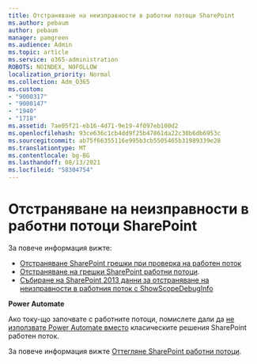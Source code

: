 ```yaml
---
title: Отстраняване на неизправности в работни потоци SharePoint
ms.author: pebaum
author: pebaum
manager: pamgreen
ms.audience: Admin
ms.topic: article
ms.service: o365-administration
ROBOTS: NOINDEX, NOFOLLOW
localization_priority: Normal
ms.collection: Adm_O365
ms.custom:
- "9000317"
- "9000147"
- "1940"
- "1718"
ms.assetid: 7ae05f21-eb16-4d71-9e19-4f097eb100d2
ms.openlocfilehash: 93ce636c1cb4dd9f25b47861da22c30b6db6953c
ms.sourcegitcommit: ab75f66355116e995b3cb5505465b31989339e28
ms.translationtype: MT
ms.contentlocale: bg-BG
ms.lasthandoff: 08/13/2021
ms.locfileid: "58304754"
---
```

# <a name="troubleshoot-workflows-in-sharepoint"></a>Отстраняване на неизправности в работни потоци SharePoint

За повече информация вижте:

- [Отстраняване SharePoint грешки при проверка на работен поток](https://docs.microsoft.com/sharepoint/dev/general-development/troubleshooting-sharepoint-server-workflow-validation-errors-in-visio)
- [Отстраняване на грешки SharePoint работни потоци](https://docs.microsoft.com/sharepoint/dev/general-development/debugging-sharepoint-server-workflows).
- [Събиране на SharePoint 2013 данни за отстраняване на неизправности в работния поток с ShowScopeDebugInfo](https://docs.microsoft.com/sharepoint/troubleshoot/workflows/gather-workflow-data)

**Power Automate**

Ако току-що започвате с работните потоци, помислете дали да [не използвате Power Automate вместо](https://docs.microsoft.com/power-automate/modern-approvals) класическите решения SharePoint работен поток.

За повече информация вижте [Оттегляне SharePoint работни потоци](https://docs.microsoft.com/alchemyinsights/sharepoint-workflows-retiring).

